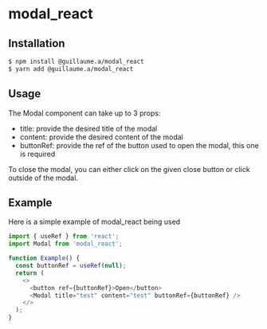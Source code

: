 # modal_react

## Installation

```bash
$ npm install @guillaume.a/modal_react
$ yarn add @guillaume.a/modal_react
```

## Usage
The Modal component can take up to 3 props:
- title: provide the desired title of the modal
- content: provide the desired content of the modal
- buttonRef: provide the ref of the button used to open the modal, this one is required

To close the modal, you can either click on the given close button or click outside of the modal.

## Example
Here is a simple example of modal_react being used

```javascript
import { useRef } from 'react';
import Modal from 'modal_react';

function Example() {
  const buttonRef = useRef(null);
  return (
    <>
      <button ref={buttonRef}>Open</button>
      <Modal title="test" content="test" buttonRef={buttonRef} />
    </>
  );
}
```